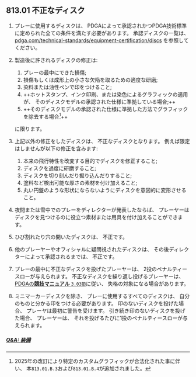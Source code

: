 ## 813.01 不正なディスク

1. プレーに使用するディスクは、
PDGAによって承認されかつPDGA技術標準に定められた全ての条件を満たす必要があります。
承認ディスクの一覧は、
[pdga.com/technical-standards/equipment-certification/discs](https://pdga.com/technical-standards/equipment-certification/discs)
を参照してください。

1. 製造後に許されるディスクの修正は:

    1. プレーの最中にできた損傷;
    1. 損傷もしくは成形上の小さな欠陥を取るための適度な研磨;
    1. 染料または油性ペンで印をつけること;
    1. ++ホットスタンプ、インク印刷、または染色によるグラフィックの適用が、
    そのディスクモデルの承認された仕様に準拠している場合;++
    1. ++そのディスクモデルの承認された仕様に準拠した方法でグラフィックを除去する場合[^81301.1]++

    に限ります。

1. 上記以外の修正をしたディスクは、
不正なディスクとなります。
例えば限定はしませんが以下の修正を含みます:

    1. 本来の飛行特性を改変する目的でディスクを修正すること;
    1. ディスクを過度に研磨すること;
    1. ディスクを切り刻んだり掘り込んだりすること;
    1. 塗料など検出可能な厚さの素材を付け加えること;
    1. 丸い円盤のような形状にならないようにディスクを意図的に変形させること。

1. 夜間または雪中でのプレーをディレクターが発表したならば、
プレーヤーはディスクを見つけるのに役立つ素材または用具を付け加えることができます。

1. ひび割れたり穴の開いたディスクは、
不正です。

1. 他のプレーヤーやオフィシャルに疑問視されたディスクは、
その後ディレクターによって承認されるまでは、
不正です。

1. プレーの最中に不正なディスクを投げたプレーヤーは、
2投のペナルティースローが与えられます。
不正なディスクを繰り返し投げるプレーヤーは、
[PDGAの**競技マニュアル** `3.03節`](https://jpdga-shizuoka.github.io/documents/)に従い、
失格の対象になる場合があります。

1. ミニマーカーディスクを除き、
プレーに使用するすべてのディスクは、
自分のものと分かる印をつける必要があります。
印のないディスクを投げた場合、
プレーヤは最初に警告を受けます。
引き続き印のないディスクを投げた場合、
プレーヤーは、
それを投げるたびに1投のペナルティースローが与えられます。


##### [Q&A: 装備](qa-equ)


[^81301.1]: 2025年の改訂により特定のカスタムグラフィックが合法化された事に伴い、
本`813.01.B.3`および`813.01.B.4`が追加されました。
